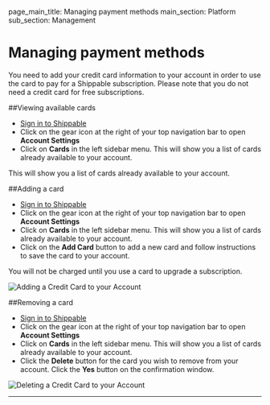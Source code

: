 page_main_title: Managing payment methods
main_section: Platform
sub_section: Management

# Managing payment methods

You need to add your credit card information to your account in order to use the card to pay for a Shippable subscription. Please note that you do not need a credit card for free subscriptions.

##Viewing available cards

- [Sign in to Shippable](https://app.shippable.com)
- Click on the gear icon at the right of your top navigation bar to open **Account Settings**
- Click on **Cards** in the left sidebar menu. This will show you a list of cards already available to your account.

This will show you a list of cards already available to your account.

##Adding a card

- [Sign in to Shippable](https://app.shippable.com)
- Click on the gear icon at the right of your top navigation bar to open **Account Settings**
- Click on **Cards** in the left sidebar menu. This will show you a list of cards already available to your account.
- Click on the **Add Card** button to add a new card and follow instructions to save
the card to your account.

You will not be charged until you use a card to upgrade a subscription.

<img src="/images/getting-started/add-card.png" alt="Adding a Credit Card to
your Account">

##Removing a card

- [Sign in to Shippable](https://app.shippable.com)
- Click on the gear icon at the right of your top navigation bar to open **Account Settings**
- Click on **Cards** in the left sidebar menu. This will show you a list of cards already available to your account.
- Click the **Delete** button for the card you wish to remove from your account.
Click the **Yes** button on the confirmation window.

<img src="/images/getting-started/delete-card.png" alt="Deleting a Credit Card
to your Account">


---
